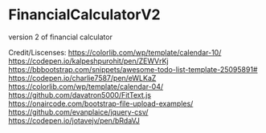 # FinancialCalculatorV2
version 2 of financial calculator 

Credit/Liscenses:
https://colorlib.com/wp/template/calendar-10/
https://codepen.io/kalpeshpurohit/pen/ZEWVrKj
https://bbbootstrap.com/snippets/awesome-todo-list-template-25095891#
https://codepen.io/charlie7587/pen/eWLKaZ
https://colorlib.com/wp/template/calendar-04/
https://github.com/davatron5000/FitText.js
https://onaircode.com/bootstrap-file-upload-examples/
https://github.com/evanplaice/jquery-csv/
https://codepen.io/jotavejv/pen/bRdaVJ